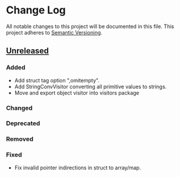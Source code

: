 # Change Log
All notable changes to this project will be documented in this file.
This project adheres to [Semantic Versioning](http://semver.org/).

## [Unreleased]

### Added
- Add struct tag option ",omitempty".
- Add StringConvVisitor converting all primitive values to strings.
- Move and export object visitor into visitors package

### Changed

### Deprecated

### Removed

### Fixed
- Fix invalid pointer indirections in struct to array/map.

[Unreleased]: https://github.com/elastic/go-ucfg/compare/v0.0.1...HEAD
